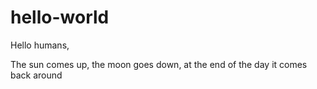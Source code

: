 # hello-world

Hello humans,

The sun comes up, the moon goes down,
at the end of the day it comes back around
